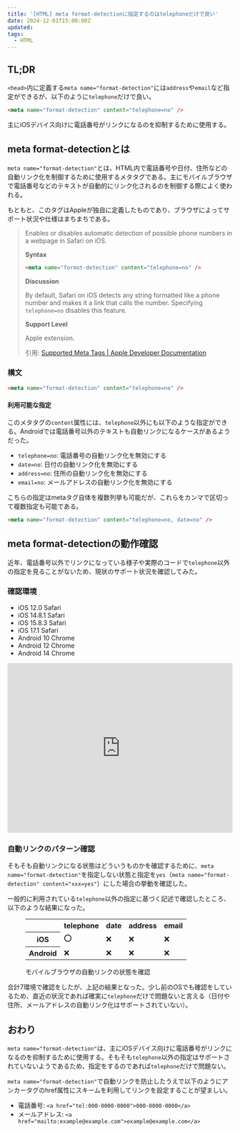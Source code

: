 ```yaml
---
title: '[HTML] meta format-detectionに指定するのはtelephoneだけで良い'
date: 2024-12-01T15:00:00Z
updated:
tags:
  - HTML
---
```


## TL;DR

`<head>`内に定義する`meta name="format-detection"`には`address`や`email`など指定ができるが、以下のように`telephone`だけで良い。

```html
<meta name="format-detection" content="telephone=no" />
```

主にiOSデバイス向けに電話番号がリンクになるのを抑制するために使用する。

## meta format-detectionとは

`meta name="format-detection"`とは、HTML内で電話番号や日付、住所などの自動リンク化を制御するために使用するメタタグである。主にモバイルブラウザで電話番号などのテキストが自動的にリンク化されるのを制御する際によく使われる。

もともと、このタグはAppleが独自に定義したものであり、ブラウザによってサポート状況や仕様はまちまちである。

> Enables or disables automatic detection of possible phone numbers in a webpage in Safari on iOS.
>
> **Syntax**
>
> ```html
> <meta name="format-detection" content="telephone=no" />
> ```
>
> **Discussion**
>
> By default, Safari on iOS detects any string formatted like a phone number and makes it a link that calls the number. Specifying `telephone=no` disables this feature.
>
> **Support Level**
>
> Apple extension.
>
> 引用: [Supported Meta Tags | Apple Developer Documentation](https://developer.apple.com/library/archive/documentation/AppleApplications/Reference/SafariHTMLRef/Articles/MetaTags.html)

### 構文

```html
<meta name="format-detection" content="telephone=no" />
```

#### 利用可能な指定

このメタタグの`content`属性には、`telephone`以外にも以下のような指定ができる。Androidでは電話番号以外のテキストも自動リンクになるケースがあるようだった。

- `telephone=no`: 電話番号の自動リンク化を無効にする
- `date=no`: 日付の自動リンク化を無効にする
- `address=no`: 住所の自動リンク化を無効にする
- `email=no`: メールアドレスの自動リンク化を無効にする

こちらの指定はmetaタグ自体を複数列挙も可能だが、これらをカンマで区切って複数指定も可能である。

```html
<meta name="format-detection" content="telephone=no, date=no" />
```

## meta format-detectionの動作確認

近年、電話番号以外でリンクになっている様子や実際のコードで`telephone`以外の指定を見ることがないため、現状のサポート状況を確認してみた。

### 確認環境

- iOS 12.0 Safari
- iOS 14.8.1 Safari
- iOS 15.8.3 Safari
- iOS 17.1 Safari
- Android 10 Chrome
- Android 12 Chrome
- Android 14 Chrome

<iframe height="380" style="width: 100%;" scrolling="no" title="format-detection 確認用" src="https://codepen.io/hiro0218/embed/yLmEzyq?default-tab=&theme-id=light" frameborder="no" loading="lazy" allowtransparency="true" allowfullscreen="true">
  See the Pen <a href="https://codepen.io/hiro0218/pen/yLmEzyq">
  format-detection 確認用</a> by hiro (<a href="https://codepen.io/hiro0218">@hiro0218</a>)
  on <a href="https://codepen.io">CodePen</a>.
</iframe>

### 自動リンクのパターン確認

そもそも自動リンクになる状態はどういうものかを確認するために、`meta name="format-detection"`を指定しない状態と指定を`yes`（`meta name="format-detection" content="xxx=yes"`）にした場合の挙動を確認した。

一般的に利用されている`telephone`以外の指定に基づく記述で確認したところ、以下のような結果になった。

<figure>
  <table align="center">
    <tr>
      <th>　</th>
      <th>telephone</th>
      <th>date</th>
      <th>address</th>
      <th>email</th>
    </tr>
    <tr>
      <th>iOS</th>
      <td>⭕</td>
      <td>❌</td>
      <td>❌</td>
      <td>❌</td>
    </tr>
    <tr>
      <th>Android</th>
      <td>❌</td>
      <td>❌</td>
      <td>❌</td>
      <td>❌</td>
    </tr>
  </table>
  <figcaption>モバイルブラウザの自動リンクの状態を確認</figcaption>
</figure>

合計7環境で確認をしたが、上記の結果となった。少し前のOSでも確認をしているため、直近の状況であれば確実に`telephone`だけで問題ないと言える（日付や住所、メールアドレスの自動リンク化はサポートされていない）。

## おわり

`meta name="format-detection"`は、主にiOSデバイス向けに電話番号がリンクになるのを抑制するために使用する。そもそも`telephone`以外の指定はサポートされていないようであるため、指定をするのであれば`telephone`だけで問題ない。

`meta name="format-detection"`で自動リンクを防止したうえで以下のようにアンカータグのhref属性にスキームを利用してリンクを設定することが望ましい。

- 電話番号: `<a href="tel:000-0000-0000">000-0000-0000</a>`
- メールアドレス: `<a href="mailto:example@example.com">example@example.com</a>`
